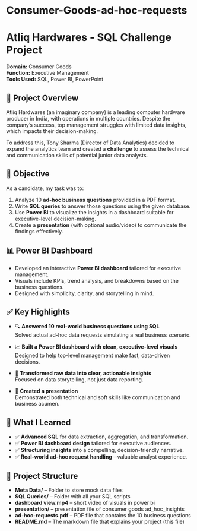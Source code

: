 # Consumer-Goods-ad-hoc-requests
# Atliq Hardwares - SQL Challenge Project

**Domain:** Consumer Goods  
**Function:** Executive Management  
**Tools Used:** SQL, Power BI, PowerPoint

## 📘 Project Overview

Atliq Hardwares (an imaginary company) is a leading computer hardware producer in India, with operations in multiple countries. Despite the company’s success, top management struggles with limited data insights, which impacts their decision-making.

To address this, Tony Sharma (Director of Data Analytics) decided to expand the analytics team and created a **challenge** to assess the technical and communication skills of potential junior data analysts.

## 🎯 Objective

As a candidate, my task was to:
1. Analyze 10 **ad-hoc business questions** provided in a PDF format.
2. Write **SQL queries** to answer those questions using the given database.
3. Use **Power BI** to visualize the insights in a dashboard suitable for executive-level decision-making.
4. Create a **presentation** (with optional audio/video) to communicate the findings effectively.

## 📊 Power BI Dashboard

- Developed an interactive **Power BI dashboard** tailored for executive management.
- Visuals include KPIs, trend analysis, and breakdowns based on the business questions.
- Designed with simplicity, clarity, and storytelling in mind.

## ✅ Key Highlights

- 🔍 **Answered 10 real-world business questions using SQL**  
  Solved actual ad-hoc data requests simulating a real business scenario.

- 📈 **Built a Power BI dashboard with clean, executive-level visuals**  
  Designed to help top-level management make fast, data-driven decisions.

- 🧠 **Transformed raw data into clear, actionable insights**  
  Focused on data storytelling, not just data reporting.

- 🎤 **Created a presentation**  
  Demonstrated both technical and soft skills like communication and business acumen.

## 🧠 What I Learned

- ✅ **Advanced SQL** for data extraction, aggregation, and transformation.
- ✅ **Power BI dashboard design** tailored for executive audiences.
- ✅ **Structuring insights** into a compelling, decision-friendly narrative.
- ✅ **Real-world ad-hoc request handling**—valuable analyst experience.
  
## 📁 Project Structure

- **Meta Data/** – Folder to store mock data files 
- **SQL Queries/** – Folder with all your SQL scripts  
- **dashboard view.mp4** – short video of visuals in power bi  
- **presentation/** –  presentation file of consumer goods ad_hoc_insights 
- **ad-hoc-requests.pdf** – PDF file that contains the 10 business questions  
- **README.md** – The markdown file that explains your project (this file)
